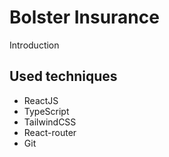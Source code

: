 # Bolster Insurance

Introduction

## Used techniques

- ReactJS
- TypeScript
- TailwindCSS
- React-router
- Git
